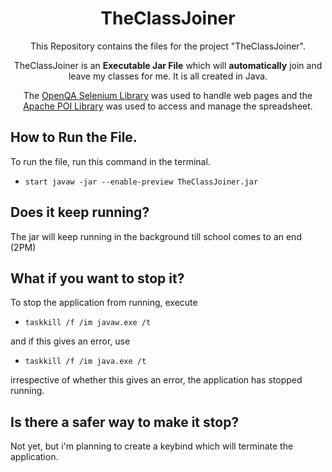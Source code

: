 <h1 align="center">TheClassJoiner</h1>
<p align = "center">This Repository contains the files for the project "TheClassJoiner".</p>
<p align="center">TheClassJoiner is an <strong>Executable Jar File</strong> which will <strong>automatically</strong> join and leave my classes for me.
It is all created in Java. </p>

<p align="center">The <a href="https://www.selenium.dev/">OpenQA Selenium Library</a> was used to handle web pages and the <a href="https://poi.apache.org/">Apache POI Library</a> was used to access and manage the spreadsheet.</p>

## How to Run the File.

To run the file, run this command in the terminal.
- `start javaw -jar --enable-preview TheClassJoiner.jar`

## Does it keep running?

The jar will keep running in the background till school comes to an end (2PM)

## What if you want to stop it?

To stop the application from running, execute
- `taskkill /f /im javaw.exe /t`

and if this gives an error, use
- `taskkill /f /im java.exe /t`

irrespective of whether this gives an error, the application has stopped running.

## Is there a safer way to make it stop?

Not yet, but i'm planning to create a keybind which will terminate the application.
